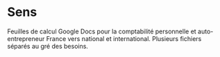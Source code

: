 # Sens
Feuilles de calcul Google Docs pour la comptabilité personnelle et auto-entrepreneur France vers national et international.
Plusieurs fichiers séparés au gré des besoins.

